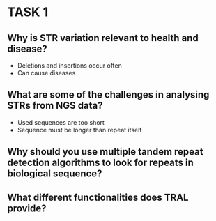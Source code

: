 # TASK 1
## Why is STR variation relevant to health and disease?
- Deletions and insertions occur often
- Can cause diseases
## What are some of the challenges in analysing STRs from NGS data? 
- Used sequences are too short
- Sequence must be longer than repeat itself
## Why should you use multiple tandem repeat detection algorithms to look for repeats in biological sequence?
## What different functionalities does TRAL provide?

